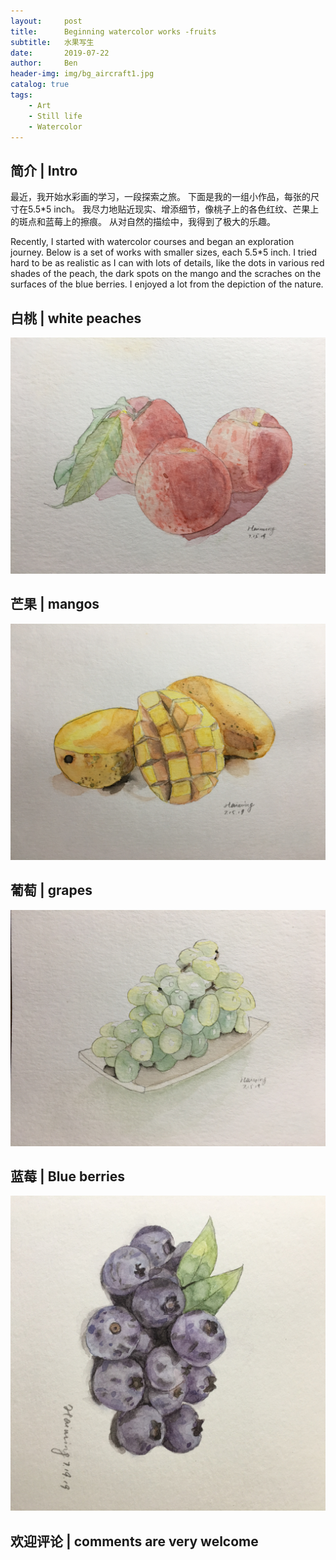 ```yaml
---
layout:     post
title:      Beginning watercolor works -fruits
subtitle:   水果写生
date:       2019-07-22
author:     Ben
header-img: img/bg_aircraft1.jpg
catalog: true
tags:
    - Art
    - Still life
    - Watercolor
---
```


## 简介 | Intro

最近，我开始水彩画的学习，一段探索之旅。
下面是我的一组小作品，每张的尺寸在5.5*5 inch。
我尽力地贴近现实、增添细节，像桃子上的各色红纹、芒果上的斑点和蓝莓上的擦痕。
从对自然的描绘中，我得到了极大的乐趣。

Recently, I started with watercolor courses and began an exploration journey.
Below is a set of works with smaller sizes, each 5.5*5 inch.
I tried hard to be as realistic as I can with lots of details, like the dots in various red shades of the peach, the dark spots on the mango and the scraches on the surfaces of the blue berries.
I enjoyed a lot from the depiction of the nature.



## 白桃 | white peaches 

![White peach](/img/peach.JPG "3 white peaches")

## 芒果 | mangos

![Mango](/img/mango.JPG "2 honey mangos")

## 葡萄 | grapes

![Grapes](/img/grapes.JPG "a bunch of green grapes")

## 蓝莓 | Blue berries

![Blue berries](/img/blueberry.jpg "blue berries")



## 欢迎评论 | comments are very welcome



